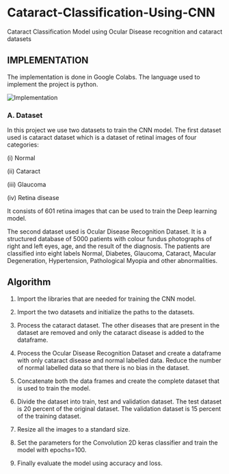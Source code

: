 # Cataract-Classification-Using-CNN
Cataract Classification Model using Ocular Disease recognition and cataract datasets


## IMPLEMENTATION
The implementation is done in Google Colabs. The language used to implement the project is python. 

![Implementation](https://github.com/Jeffrey-David/Cataract-Classification-Using-CNN/assets/66271004/5708db97-d303-499d-b39c-62417d1781a4)

### A.	Dataset
In this project we use two datasets to train the CNN model. The first dataset used is cataract dataset which is a dataset of retinal images of four categories:

(i)	Normal

(ii)	Cataract

(iii)	Glaucoma

(iv)	Retina disease

It consists of 601 retina images that can be used to train the Deep learning model. 

The second dataset used is Ocular Disease Recognition Dataset. It is a structured database of 5000 patients with colour fundus photographs of right and left eyes, age, and the result of the diagnosis. The patients are classified into eight labels Normal, Diabetes, Glaucoma, Cataract, Macular Degeneration, Hypertension, Pathological Myopia and other abnormalities.


## Algorithm

1.	Import the libraries that are needed for training the CNN model.

2.	Import the two datasets and initialize the paths to the datasets.

3.	Process the cataract dataset. The other diseases that are present in the dataset are removed and only the cataract disease is added to the dataframe.

4.	Process the Ocular Disease Recognition Dataset and create a dataframe with only cataract disease and normal labelled data. Reduce the number of normal labelled data so that there is no bias in the dataset. 

5.	Concatenate both the data frames and create the complete dataset that is used to train the model.

6.	Divide the dataset into train, test and validation dataset. The test dataset is 20 percent of
the original dataset. The validation dataset is 15 percent of the training dataset.

7.	Resize all the images to a standard size.

8.	Set the parameters for the Convolution 2D keras classifier and train the model with epochs=100.

9.	Finally evaluate the model using accuracy and loss.
 

